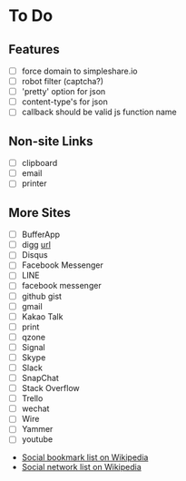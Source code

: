 To Do
=====

Features
--------
 - [ ] force domain to simpleshare.io
 - [ ] robot filter (captcha?)
 - [ ] 'pretty' option for json
 - [ ] content-type's for json
 - [ ] callback should be valid js function name

Non-site Links
--------------
 - [ ] clipboard
 - [ ] email
 - [ ] printer

More Sites
----------
 - [ ] BufferApp
 - [ ] digg [url](http://www.digg.com/submit?url=URL&title=TEXT)
 - [ ] Disqus
 - [ ] Facebook Messenger
 - [ ] LINE
 - [ ] facebook messenger
 - [ ] github gist
 - [ ] gmail
 - [ ] Kakao Talk
 - [ ] print
 - [ ] qzone
 - [ ] Signal
 - [ ] Skype
 - [ ] Slack
 - [ ] SnapChat
 - [ ] Stack Overflow
 - [ ] Trello
 - [ ] wechat
 - [ ] Wire
 - [ ] Yammer
 - [ ] youtube
 - [Social bookmark list on Wikipedia](https://en.wikipedia.org/wiki/List_of_social_bookmarking_websites)
 - [Social network list on Wikipedia](https://en.wikipedia.org/wiki/List_of_social_networking_websites)

